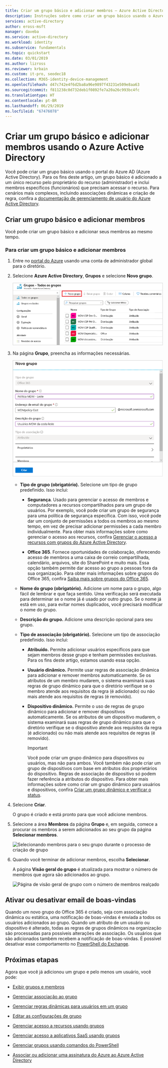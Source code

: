 ```yaml
---
title: Criar um grupo básico e adicionar membros – Azure Active Directory | Microsoft Docs
description: Instruções sobre como criar um grupo básico usando o Azure Active Directory.
services: active-directory
author: eross-msft
manager: daveba
ms.service: active-directory
ms.workload: identity
ms.subservice: fundamentals
ms.topic: quickstart
ms.date: 03/01/2019
ms.author: lizross
ms.reviewer: krbain
ms.custom: it-pro, seodec18
ms.collection: M365-identity-device-management
ms.openlocfilehash: d47c742e4f6d2ba8a96e9897f43231e509e8aa63
ms.sourcegitcommit: f811238c0d732deb1f0892fe7a20a26c993bc4fc
ms.translationtype: HT
ms.contentlocale: pt-BR
ms.lasthandoff: 06/29/2019
ms.locfileid: "67476078"
---
```

# <a name="create-a-basic-group-and-add-members-using-azure-active-directory"></a>Criar um grupo básico e adicionar membros usando o Azure Active Directory
Você pode criar um grupo básico usando o portal do Azure AD (Azure Active Directory). Para os fins deste artigo, um grupo básico é adicionado a um único recurso pelo proprietário do recurso (administrador) e inclui membros específicos (funcionários) que precisam acessar o recurso. Para cenários mais complexos, incluindo associações dinâmicas e criação de regra, confira a [documentação de gerenciamento de usuário do Azure Active Directory](../users-groups-roles/index.yml).

## <a name="create-a-basic-group-and-add-members"></a>Criar um grupo básico e adicionar membros
Você pode criar um grupo básico e adicionar seus membros ao mesmo tempo.

### <a name="to-create-a-basic-group-and-add-members"></a>Para criar um grupo básico e adicionar membros
1. Entre no [portal do Azure](https://portal.azure.com) usando uma conta de administrador global para o diretório.

2. Selecione **Azure Active Directory**, **Grupos** e selecione **Novo grupo**.

    ![Página do Azure AD, com Grupos exibidos](media/active-directory-groups-create-azure-portal/group-full-screen.png)

3. Na página **Grupo**, preencha as informações necessárias.

    ![Nova página de grupo, preenchida com informações de exemplo](media/active-directory-groups-create-azure-portal/new-group-blade.png)

   - **Tipo de grupo (obrigatório).** Selecione um tipo de grupo predefinido. Isso inclui:
        
       - **Segurança**. Usado para gerenciar o acesso de membros e computadores a recursos compartilhados para um grupo de usuários. Por exemplo, você pode criar um grupo de segurança para uma política de segurança específica. Com isso, você pode dar um conjunto de permissões a todos os membros ao mesmo tempo, em vez de precisar adicionar permissões a cada membro individualmente. Para obter mais informações sobre como gerenciar o acesso aos recursos, confira [Gerenciar o acesso a recursos com grupos do Azure Active Directory](active-directory-manage-groups.md).
        
       - **Office 365**. Fornece oportunidades de colaboração, oferecendo acesso de membros a uma caixa de correio compartilhada, calendário, arquivos, site do SharePoint e muito mais. Essa opção também permite dar acesso ao grupo a pessoas fora da sua organização. Para obter mais informações sobre grupos do Office 365, confira [Saiba mais sobre grupos do Office 365](https://support.office.com/article/learn-about-office-365-groups-b565caa1-5c40-40ef-9915-60fdb2d97fa2).

   - **Nome do grupo (obrigatório).** Adicione um nome para o grupo, algo fácil de lembrar e que faça sentido. Uma verificação será executada para determinar se o nome já é usado por outro grupo. Se o nome já está em uso, para evitar nomes duplicados, você precisará modificar o nome do grupo.

   - **Descrição do grupo.** Adicione uma descrição opcional para seu grupo.

   - **Tipo de associação (obrigatório).** Selecione um tipo de associação predefinido. Isso inclui:

     - **Atribuído.** Permite adicionar usuários específicos para que sejam membros desse grupo e tenham permissões exclusivas. Para os fins deste artigo, estamos usando essa opção.

     - **Usuário dinâmico.** Permite usar regras de associação dinâmica para adicionar e remover membros automaticamente. Se os atributos de um membro mudarem, o sistema examinará suas regras de grupo dinâmico para que o diretório verifique se o membro atende aos requisitos da regra (é adicionado) ou não mais atende aos requisitos de regras (é removido).

     - **Dispositivo dinâmico.** Permite o uso de regras de grupo dinâmico para adicionar e remover dispositivos automaticamente. Se os atributos de um dispositivo mudarem, o sistema examinará suas regras de grupo dinâmico para que o diretório verifique se o dispositivo atende aos requisitos da regra (é adicionado) ou não mais atende aos requisitos de regras (é removido).

       >[!Important]
       >Você pode criar um grupo dinâmico para dispositivos ou usuários, mas não para ambos. Você também não pode criar um grupo de dispositivos com base em atributos dos proprietários do dispositivo. Regras de associação de dispositivo só podem fazer referência a atributos do dispositivo. Para obter mais informações sobre como criar um grupo dinâmico para usuários e dispositivos, confira [Criar um grupo dinâmico e verificar o status](../users-groups-roles/groups-create-rule.md).

4. Selecione **Criar**.

    O grupo é criado e está pronto para que você adicione membros.

5. Selecione a área **Membros** da página **Grupo** e, em seguida, comece a procurar os membros a serem adicionados ao seu grupo da página **Selecionar membros**.

    ![Selecionando membros para o seu grupo durante o processo de criação de grupo](media/active-directory-groups-create-azure-portal/select-members-create-group.png)

6. Quando você terminar de adicionar membros, escolha **Selecionar**.

    A página **Visão geral do grupo** é atualizada para mostrar o número de membros que agora são adicionados ao grupo.

    ![Página de visão geral de grupo com o número de membros realçado](media/active-directory-groups-create-azure-portal/group-overview-blade-number-highlight.png)

## <a name="turn-on-or-off-welcome-email"></a>Ativar ou desativar email de boas-vindas

Quando um novo grupo do Office 365 é criado, seja com associação dinâmica ou estática, uma notificação de boas-vindas é enviada a todos os usuários adicionados ao grupo. Quando um atributo de um usuário ou dispositivo é alterado, todas as regras de grupos dinâmicos na organização são processadas para possíveis alterações de associação. Os usuários que são adicionados também recebem a notificação de boas-vindas. É possível desativar esse comportamento no [PowerShell do Exchange](https://docs.microsoft.com/powershell/module/exchange/users-and-groups/Set-UnifiedGroup?view=exchange-ps). 

## <a name="next-steps"></a>Próximas etapas
Agora que você já adicionou um grupo e pelo menos um usuário, você pode:

- [Exibir grupos e membros](active-directory-groups-view-azure-portal.md)

- [Gerenciar associação ao grupo](active-directory-groups-membership-azure-portal.md)

- [Gerenciar regras dinâmicas para usuários em um grupo](../users-groups-roles/groups-create-rule.md)

- [Editar as configurações de grupo](active-directory-groups-settings-azure-portal.md)

- [Gerenciar acesso a recursos usando grupos](active-directory-manage-groups.md)

- [Gerenciar acesso a aplicativos SaaS usando grupos](../users-groups-roles/groups-saasapps.md)

- [Gerenciar grupos usando comandos do PowerShell](../users-groups-roles/groups-settings-v2-cmdlets.md)

- [Associar ou adicionar uma assinatura do Azure ao Azure Active Directory](active-directory-how-subscriptions-associated-directory.md)
